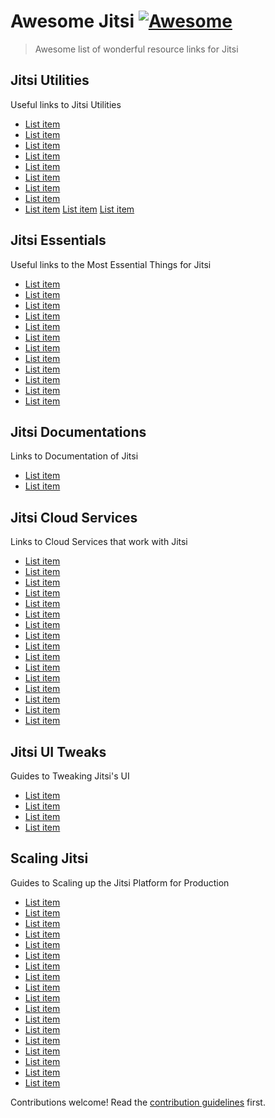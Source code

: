 # Awesome Jitsi [![Awesome](https://awesome.re/badge.svg)](https://awesome.re)

> Awesome list of wonderful resource links for Jitsi

## Jitsi Utilities

Useful links to Jitsi Utilities

- [List item](https://testrtc.com/tag/jitsi/)
- [List item](https://blog.sleeplessbeastie.eu/2018/05/02/how-to-use-variable-to-choose-haproxy-backend/)
- [List item](https://meetrix.io/blog/xmpp/jitsi_haproxy_configure.html)
- [List item](https://phpstan.org/blog/how-i-got-from-0-to-1000-stars-on-github-in-three-months-with-my-open-source-side-project)
- [List item](https://blog.gruntwork.io/how-to-create-reusable-infrastructure-with-terraform-modules-25526d65f73d)
- [List item](https://community.jitsi.org/t/jwt-authentication-invalid-json/15530/15)
- [List item](https://community.jitsi.org/t/solved-secure-room-token-authentication-failed/17157/19)
- [List item](https://mattermost.com/blog/monitoring-a-multi-cluster-environment-using-prometheus-federation-and-grafana/)
- [List item](https://webrtcglossary.com/sfu/)
[List item](https://community.jitsi.org/t/need-to-test-that-whether-its-working-or-not-after-enabling-octo-octo-configuration/53063/6)
[List item](https://github.com/jitsi/jitsi-meet/wiki/Etherpad-addition-example) 

## Jitsi Essentials

Useful links to the Most Essential Things for Jitsi

- [List item](https://community.jitsi.org/t/option-to-mute-unmute-participants-by-moderator/15062/2)
- [List item](https://community.jitsi.org/t/how-to-to-setup-integrated-jitsi-and-jibri-for-dummies-my-comprehensive-tutorial-for-the-beginner/35718)
- [List item](https://drive.google.com/drive/mobile/folders/0B0tHtV4NGOZUWi1pcEFtUnNxcTA)
- [List item](https://itnext.io/things-i-wish-i-knew-about-terraform-before-jumping-into-it-43ee92a9dd65)
- [List item](https://community.jitsi.org/t/jwt-not-working-on-debian-9/29495/2)
- [List item](https://github.com/christiancuri/Docs/blob/master/Jitsi%20Meet%20Installation.md)
- [List item](https://community.jitsi.org/t/hipaa-compliance/14145/9)
- [List item](https://groups.google.com/forum/#!topic/kurento/ati1ry2TJ6c)
- [List item](https://github.com/jitsi/jitsi-videobridge/blob/master/doc/rest.md)
- [List item](https://community.jitsi.org/t/jitsi-for-swiss-higher-education-success-story/24486/23)
- [List item](https://github.com/gunschu/jitsi_meet)
- [List item](https://community.jitsi.org/c/install-config/9)

## Jitsi Documentations

Links to Documentation of Jitsi

- [List item](https://easyjitsi.com)
- [List item](https://github.com/christiancuri/Docs/blob/master/Jitsi%20Meet%20Installation.md)


## Jitsi Cloud Services

Links to Cloud Services that work with Jitsi
- [List item](https://crosstalksolutions.com/how-to-enable-jitsi-server-authentication/)
- [List item](https://wiki.archlinux.org/index.php/Prosody)
- [List item](https://download.jitsi.org/unstable/jitsi-upload-integrations_0.13.13-1_all.deb)
- [List item](https://github.com/jitsi/jibri/pull/39)
- [List item](https://github.com/nvonahsen/jitsi-token-moderation-plugin)
- [List item](https://docs.aws.amazon.com/AWSEC2/latest/UserGuide/user-data.html)
- [List item](https://community.jitsi.org/t/no-audio-and-video-after-patching-prosody-for-token-authentication/24064)
- [List item](https://meetrix.io/blog/webrtc/jitsi/setting-up-a-turn-server-for-jitsi-meet.html)
- [List item](https://medium.com/@szewong/rocket-chat-part-3-installing-jitsi-with-jwt-for-secure-video-conferencing-b6f909e7f92c)
- [List item](https://github.com/gordonmurray/terraform_prometheus_digitalocean)
- [List item](https://coderbook.com/@marcus/prevent-terraform-from-recreating-or-deleting-resource/)
- [List item](https://github.com/jitsi/jibri/issues/193)
- [List item](https://t.me/c/1449554352/59)
- [List item](https://community.jitsi.org/t/broadcast-jitsi-meet-conference-to-a-website-using-a-media-server/14522/6)
- [List item](https://git.fairkom.net/hosting/fairmeeting/-/wikis/videobridge-installation)
- [List item](https://developedbyed.com/)

## Jitsi UI Tweaks

Guides to Tweaking Jitsi's UI

- [List item](https://jitsi.org/blog/introducing-presenter-mode/)
- [List item](https://github.com/transitive-bullshit/ffmpeg-concat)
- [List item](https://community.jitsi.org/t/searching-for-presenter-mode/49001/2)
- [List item](https://jitsi.org/blog/remote-desktop-control-and-always-on-top-view-with-the-new-jitsi-meet-desktop-app/)

## Scaling Jitsi 

Guides to Scaling up the Jitsi Platform for Production

- [List item](https://community.jitsi.org/t/load-balancing-limit-per-video-bridge-and-how-to-observe/22277/5)
- [List item](https://community.jitsi.org/t/maximum-number-of-participants-on-a-meeting-on-meet-jit-si-server/22273/44)
- [List item](https://community.jitsi.org/t/customizing-jitsi-viewer-only-bandwidth-usecase/32457/7)
- [List item](https://webrtchacks.com/sfu-cascading/)
- [List item](https://www.google.com/amp/s/www.howtoforge.com/setting-up-a-high-availability-load-balancer-with-haproxy-keepalived-on-debian-lenny/amp/)
- [List item](https://docs.8x8.com/8x8WebHelp/video-meetings/Default.htm)
- [List item](https://support.8x8.com/manuals-user-guides/products/8x8_Product_Web_Help_Directory)
- [List item](https://www.google.com/amp/s/blog.scaleway.com/2020/building-jitsi-solution-powered-by-scaleway/amp/)
- [List item](https://community.jitsi.org/t/load-balancing-limit-per-video-bridge-and-how-to-observe/22277/5)
- [List item](https://community.jitsi.org/t/reducing-resource-usage-to-improve-performance-both-client-side-and-server-side/39891/4)
- [List item](https://patents.google.com/patent/US8645465)
- [List item](https://www.perimeterx.com/tech-blog/2018/scaling-out-with-prometheus/)
- [List item](https://github.com/infinityworks/prometheus-example-queries.git)
- [List item](https://camo.githubusercontent.com/78b3b29d22cea8eee673e34fd204818ea532c171/68747470733a2f2f63646e2e6a7364656c6976722e6e65742f67682f70726f6d6574686575732f70726f6d65746865757340633334323537643036396336333036383564613335626365663038343633326666643564363230392f646f63756d656e746174696f6e2f696d616765732f6172636869746563747572652e737667)
- [List item](https://www.dogsbody.com/blog/turning-prometheus-data-into-metrics-for-alerting/)
- [List item](https://github.com/yolossn/Prometheus-Basics)
- [List item](https://github.com/golang/go/wiki/WindowsCrossCompiling)
- [List item](https://www.digitalocean.com/docs/droplets/how-to/retrieve-droplet-metadata/)
 
Contributions welcome! Read the [contribution guidelines](contributing.md) first.
